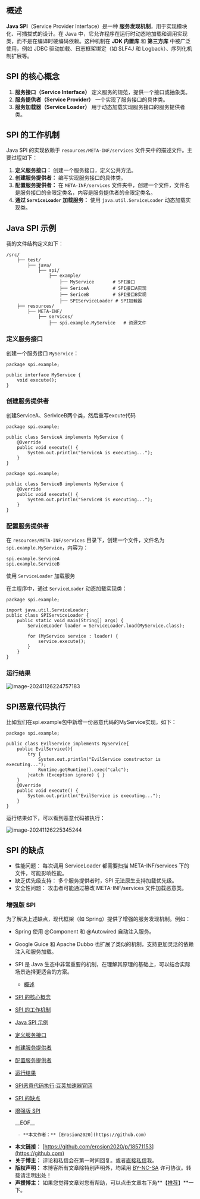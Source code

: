 
## 概述


**Java SPI**（Service Provider Interface）是一种 **服务发现机制**，用于实现模块化、可插拔式的设计。在 Java 中，它允许程序在运行时动态地加载和调用实现类，而不是在编译时硬编码依赖。这种机制在 **JDK 内置库** 和 **第三方库** 中被广泛使用，例如 JDBC 驱动加载、日志框架绑定（如 SLF4J 和 Logback）、序列化机制扩展等。


## **SPI 的核心概念**


1. **服务接口（Service Interface）**
定义服务的规范，提供一个接口或抽象类。
2. **服务提供者（Service Provider）**
一个实现了服务接口的具体类。
3. **服务加载器（Service Loader）**
用于动态加载实现服务接口的服务提供者类。


## **SPI 的工作机制**


Java SPI 的实现依赖于 `resources/META-INF/services` 文件夹中的描述文件。主要过程如下：


1. **定义服务接口：** 创建一个服务接口，定义公共方法。
2. **创建服务提供者：** 编写实现服务接口的具体类。
3. **配置服务提供者：** 在 `META-INF/services` 文件夹中，创建一个文件，文件名是服务接口的全限定类名，内容是服务提供者的全限定类名。
4. **通过 `ServiceLoader` 加载服务：** 使用 `java.util.ServiceLoader` 动态加载实现类。


## **Java SPI 示例**


我的文件结构定义如下：



```
/src/
    ├── test/
    	├── java/
    		├── spi/
    			├── example/
    				├── MyService		# SPI接口
    				├── SericeA			# SPI接口A实现
    				├── SericeB			# SPI接口B实现
    				├── SPIServiceLoader # SPI加载器
    ├── resources/
    	├── META-INF/
    		├── services/
    			├── spi.example.MyService	# 资源文件

```

### **定义服务接口**


创建一个服务接口 `MyService`：



```
package spi.example;

public interface MyService {
    void execute();
}

```

### 创建服务提供者


创建ServiceA、SeriviceB两个类，然后重写excute代码



```
package spi.example;

public class ServiceA implements MyService {
    @Override
    public void execute() {
        System.out.println("ServiceA is executing...");
    }
}

```


```
package spi.example;

public class ServiceB implements MyService {
    @Override
    public void execute() {
        System.out.println("ServiceB is executing...");
    }
}

```

### **配置服务提供者**


在 `resources/META-INF/services` 目录下，创建一个文件，文件名为 `spi.example.MyService`，内容为：



```
spi.example.ServiceA
spi.example.ServiceB

```

使用 `ServiceLoader` 加载服务


在主程序中，通过 `ServiceLoader` 动态加载实现类：



```
package spi.example;

import java.util.ServiceLoader;
public class SPIServiceLoader {
    public static void main(String[] args) {
        ServiceLoader loader = ServiceLoader.load(MyService.class);

        for (MyService service : loader) {
            service.execute();
        }
    }
}

```

### 运行结果


![image-20241126224757183](https://images.cnblogs.com/cnblogs_com/erosion2020/2432063/o_241126145514_spi1.png)


## SPI恶意代码执行


比如我们在spi.example包中新增一份恶意代码的MyService实现，如下：



```
package spi.example;

public class EvilService implements MyService{
    public EvilService(){
        try {
            System.out.println("EvilService constructor is executing...");
            Runtime.getRuntime().exec("calc");
        }catch (Exception ignore) { }
    }
    @Override
    public void execute() {
        System.out.println("EvilService is executing...");
    }
}

```

运行结果如下，可以看到恶意代码被执行：


![image-20241126225345244](https://images.cnblogs.com/cnblogs_com/erosion2020/2432063/o_241126145514_spi2.png)


## SPI 的缺点


* 性能问题： 每次调用 ServiceLoader 都需要扫描 META\-INF/services 下的文件，可能影响性能。
* 缺乏优先级支持： 多个服务提供者时，SPI 无法原生支持加载优先级。
* 安全性问题： 攻击者可能通过篡改 META\-INF/services 文件加载恶意类。


### 增强版 SPI


为了解决上述缺点，现代框架（如 Spring）提供了增强的服务发现机制。例如：


* Spring 使用 @Component 和 @Autowired 自动注入服务。
* Google Guice 和 Apache Dubbo 也扩展了类似的机制，支持更加灵活的依赖注入和服务加载。
* SPI 是 Java 生态中非常重要的机制，在理解其原理的基础上，可以结合实际场景选择更适合的方案。


  * [概述](#%E6%A6%82%E8%BF%B0)
* [SPI 的核心概念](#spi-%E7%9A%84%E6%A0%B8%E5%BF%83%E6%A6%82%E5%BF%B5)
* [SPI 的工作机制](#spi-%E7%9A%84%E5%B7%A5%E4%BD%9C%E6%9C%BA%E5%88%B6)
* [Java SPI 示例](#java-spi-%E7%A4%BA%E4%BE%8B)
* [定义服务接口](#%E5%AE%9A%E4%B9%89%E6%9C%8D%E5%8A%A1%E6%8E%A5%E5%8F%A3)
* [创建服务提供者](#%E5%88%9B%E5%BB%BA%E6%9C%8D%E5%8A%A1%E6%8F%90%E4%BE%9B%E8%80%85)
* [配置服务提供者](#%E9%85%8D%E7%BD%AE%E6%9C%8D%E5%8A%A1%E6%8F%90%E4%BE%9B%E8%80%85)
* [运行结果](#%E8%BF%90%E8%A1%8C%E7%BB%93%E6%9E%9C)
* [SPI恶意代码执行](#spi%E6%81%B6%E6%84%8F%E4%BB%A3%E7%A0%81%E6%89%A7%E8%A1%8C):[豆荚加速器官网](https://baitenghuo.com)
* [SPI 的缺点](#spi-%E7%9A%84%E7%BC%BA%E7%82%B9)
* [增强版 SPI](#%E5%A2%9E%E5%BC%BA%E7%89%88-spi)

   \_\_EOF\_\_

       - **本文作者：** [Erosion2020](https://github.com)
 - **本文链接：** [https://github.com/erosion2020/p/18571153](https://github.com)
 - **关于博主：** 评论和私信会在第一时间回复。或者[直接私信](https://github.com)我。
 - **版权声明：** 本博客所有文章除特别声明外，均采用 [BY\-NC\-SA](https://github.com "BY-NC-SA") 许可协议。转载请注明出处！
 - **声援博主：** 如果您觉得文章对您有帮助，可以点击文章右下角**【[推荐](javascript:void(0);)】**一下。
     
